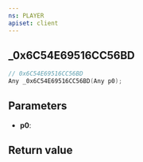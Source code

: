 ```yaml
---
ns: PLAYER
apiset: client
---
```

## _0x6C54E69516CC56BD

```c
// 0x6C54E69516CC56BD
Any _0x6C54E69516CC56BD(Any p0);
```


## Parameters
* **p0**:

## Return value

